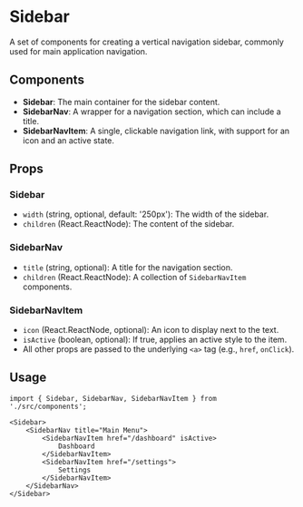 # Sidebar

A set of components for creating a vertical navigation sidebar, commonly used for main application navigation.

## Components

*   **Sidebar**: The main container for the sidebar content.
*   **SidebarNav**: A wrapper for a navigation section, which can include a title.
*   **SidebarNavItem**: A single, clickable navigation link, with support for an icon and an active state.

## Props

### Sidebar
*   `width` (string, optional, default: '250px'): The width of the sidebar.
*   `children` (React.ReactNode): The content of the sidebar.

### SidebarNav
*   `title` (string, optional): A title for the navigation section.
*   `children` (React.ReactNode): A collection of `SidebarNavItem` components.

### SidebarNavItem
*   `icon` (React.ReactNode, optional): An icon to display next to the text.
*   `isActive` (boolean, optional): If true, applies an active style to the item.
*   All other props are passed to the underlying `<a>` tag (e.g., `href`, `onClick`).

## Usage

```tsx
import { Sidebar, SidebarNav, SidebarNavItem } from './src/components';

<Sidebar>
    <SidebarNav title="Main Menu">
        <SidebarNavItem href="/dashboard" isActive>
            Dashboard
        </SidebarNavItem>
        <SidebarNavItem href="/settings">
            Settings
        </SidebarNavItem>
    </SidebarNav>
</Sidebar>
```
